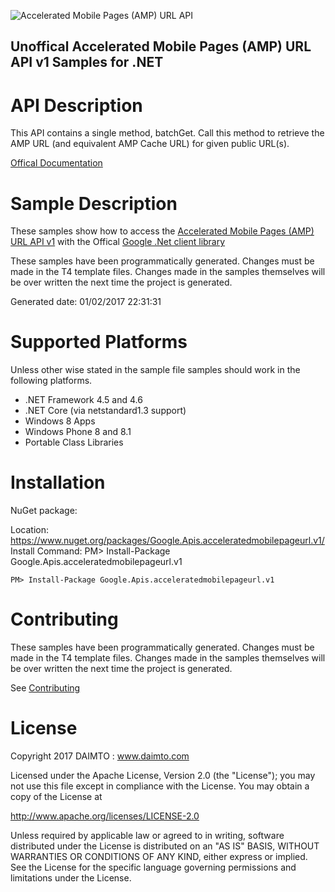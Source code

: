 ﻿![Accelerated Mobile Pages (AMP) URL API](https://www.gstatic.com/images/branding/product/1x/googleg_32dp.png)

## Unoffical Accelerated Mobile Pages (AMP) URL API v1 Samples for .NET  ##

API Description
=============

This API contains a single method, batchGet. Call this method to retrieve the AMP URL (and equivalent AMP Cache URL) for given public URL(s).

[Offical Documentation](https://developers.google.com/amp/cache/)

Sample Description
=============

These samples show how to access the [Accelerated Mobile Pages (AMP) URL API v1](https://developers.google.com/amp/cache/) with the Offical [Google .Net client library](https://github.com/google/google-api-dotnet-client)

These samples have been programmatically generated. Changes must be made in the T4 template files. Changes made in the samples themselves will be over written the next time the project is generated.

Generated date: 01/02/2017 22:31:31 

Supported Platforms
=================================

Unless other wise stated in the sample file samples should work in the following platforms.

* .NET Framework 4.5 and 4.6
* .NET Core (via netstandard1.3 support)
* Windows 8 Apps
* Windows Phone 8 and 8.1
* Portable Class Libraries

Installation
=================================

NuGet package:

Location: https://www.nuget.org/packages/Google.Apis.acceleratedmobilepageurl.v1/ 
Install Command: PM>  Install-Package Google.Apis.acceleratedmobilepageurl.v1

```
PM> Install-Package Google.Apis.acceleratedmobilepageurl.v1
```

Contributing
=================================

These samples have been programmatically generated. Changes must be made in the T4 template files. Changes made in the samples themselves will be over written the next time the project is generated.

See [Contributing](CONTRIBUTING.md)

License
=================================

Copyright 2017 DAIMTO :  www.daimto.com

Licensed under the Apache License, Version 2.0 (the "License"); you may not use this file except in compliance with
the License. You may obtain a copy of the License at

http://www.apache.org/licenses/LICENSE-2.0

Unless required by applicable law or agreed to in writing, software distributed under the License is distributed on
an "AS IS" BASIS, WITHOUT WARRANTIES OR CONDITIONS OF ANY KIND, either express or implied. See the License for the
specific language governing permissions and limitations under the License.